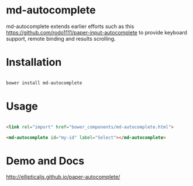 # md-autocomplete

md-autocomplete extends earlier efforts such as this https://github.com/rodo1111/paper-input-autocomplete to provide keyboard support, remote binding and
results scrolling.

# Installation

``` bash

bower install md-autocomplete

```

# Usage

```html

<link rel="import" href="bower_components/md-autocomplete.html">

<md-autocomplete id="my-id" label="Select"></md-autocomplete>

```

# Demo and Docs

http://ellipticaljs.github.io/paper-autocomplete/

